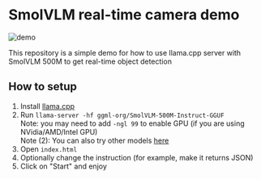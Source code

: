 # SmolVLM real-time camera demo

![demo](./demo.png)

This repository is a simple demo for how to use llama.cpp server with SmolVLM 500M to get real-time object detection

## How to setup

1. Install [llama.cpp](https://github.com/ggml-org/llama.cpp)
2. Run `llama-server -hf ggml-org/SmolVLM-500M-Instruct-GGUF`  
   Note: you may need to add `-ngl 99` to enable GPU (if you are using NVidia/AMD/Intel GPU)  
   Note (2): You can also try other models [here](https://github.com/ggml-org/llama.cpp/blob/master/docs/multimodal.md)
3. Open `index.html`
4. Optionally change the instruction (for example, make it returns JSON)
5. Click on "Start" and enjoy 